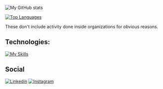 
![My GitHub stats](https://github-readme-stats-eight-lemon-89.vercel.app/api?username=jandresen99&show_icons=true&hide=stars&theme=transparent&&rank_icon=github&title_color=fff&icon_color=79ff97&text_color=9f9f9f&bg_color=151515)

[![Top Languages](https://github-readme-stats-eight-lemon-89.vercel.app/api/top-langs/?username=jandresen99&layout=compact&title_color=fff&icon_color=79ff97&text_color=9f9f9f&bg_color=151515)](https://github.com/anuraghazra/github-readme-stats)

These don't include activity done inside organizations for obvious reasons.

## Technologies:
[![My Skills](https://skillicons.dev/icons?i=python,go,rust,aws,azure,terraform,docker,kubernetes,mysql)](https://skillicons.dev)

## Social

[![Linkedin](https://img.shields.io/badge/Linkedin-181717.svg?style=flat&logo=linkedin)](https://www.linkedin.com/in/joaquin-andresen-52378711a)
[![Instagram](https://img.shields.io/badge/Instagram-181717.svg?style=flat&logo=instagram)](https://www.instagram.com/joacoandresen?igsh=bnhlaW1xcGxuMjhj&utm_source=qr)
